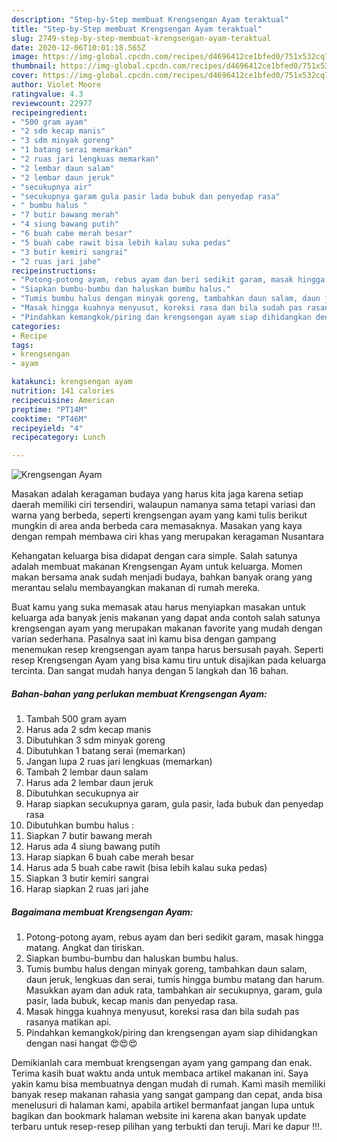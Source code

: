 ```yaml
---
description: "Step-by-Step membuat Krengsengan Ayam teraktual"
title: "Step-by-Step membuat Krengsengan Ayam teraktual"
slug: 2749-step-by-step-membuat-krengsengan-ayam-teraktual
date: 2020-12-06T10:01:18.565Z
image: https://img-global.cpcdn.com/recipes/d4696412ce1bfed0/751x532cq70/krengsengan-ayam-foto-resep-utama.jpg
thumbnail: https://img-global.cpcdn.com/recipes/d4696412ce1bfed0/751x532cq70/krengsengan-ayam-foto-resep-utama.jpg
cover: https://img-global.cpcdn.com/recipes/d4696412ce1bfed0/751x532cq70/krengsengan-ayam-foto-resep-utama.jpg
author: Violet Moore
ratingvalue: 4.3
reviewcount: 22977
recipeingredient:
- "500 gram ayam"
- "2 sdm kecap manis"
- "3 sdm minyak goreng"
- "1 batang serai memarkan"
- "2 ruas jari lengkuas memarkan"
- "2 lembar daun salam"
- "2 lembar daun jeruk"
- "secukupnya air"
- "secukupnya garam gula pasir lada bubuk dan penyedap rasa"
- " bumbu halus "
- "7 butir bawang merah"
- "4 siung bawang putih"
- "6 buah cabe merah besar"
- "5 buah cabe rawit bisa lebih kalau suka pedas"
- "3 butir kemiri sangrai"
- "2 ruas jari jahe"
recipeinstructions:
- "Potong-potong ayam, rebus ayam dan beri sedikit garam, masak hingga matang. Angkat dan tiriskan."
- "Siapkan bumbu-bumbu dan haluskan bumbu halus."
- "Tumis bumbu halus dengan minyak goreng, tambahkan daun salam, daun jeruk, lengkuas dan serai, tumis hingga bumbu matang dan harum. Masukkan ayam dan aduk rata, tambahkan air secukupnya, garam, gula pasir, lada bubuk, kecap manis dan penyedap rasa."
- "Masak hingga kuahnya menyusut, koreksi rasa dan bila sudah pas rasanya matikan api."
- "Pindahkan kemangkok/piring dan krengsengan ayam siap dihidangkan dengan nasi hangat 😍😍😍"
categories:
- Recipe
tags:
- krengsengan
- ayam

katakunci: krengsengan ayam 
nutrition: 141 calories
recipecuisine: American
preptime: "PT14M"
cooktime: "PT46M"
recipeyield: "4"
recipecategory: Lunch

---
```



![Krengsengan Ayam](https://img-global.cpcdn.com/recipes/d4696412ce1bfed0/751x532cq70/krengsengan-ayam-foto-resep-utama.jpg)

Masakan adalah keragaman budaya yang harus kita jaga karena setiap daerah memiliki ciri tersendiri, walaupun namanya sama tetapi variasi dan warna yang berbeda, seperti krengsengan ayam yang kami tulis berikut mungkin di area anda berbeda cara memasaknya. Masakan yang kaya dengan rempah membawa ciri khas yang merupakan keragaman Nusantara



Kehangatan keluarga bisa didapat dengan cara simple. Salah satunya adalah membuat makanan Krengsengan Ayam untuk keluarga. Momen makan bersama anak sudah menjadi budaya, bahkan banyak orang yang merantau selalu membayangkan makanan di rumah mereka.

Buat kamu yang suka memasak atau harus menyiapkan masakan untuk keluarga ada banyak jenis makanan yang dapat anda contoh salah satunya krengsengan ayam yang merupakan makanan favorite yang mudah dengan varian sederhana. Pasalnya saat ini kamu bisa dengan gampang menemukan resep krengsengan ayam tanpa harus bersusah payah.
Seperti resep Krengsengan Ayam yang bisa kamu tiru untuk disajikan pada keluarga tercinta. Dan sangat mudah hanya dengan 5 langkah dan 16 bahan.


<!--inarticleads1-->

##### Bahan-bahan yang perlukan membuat Krengsengan Ayam:

1. Tambah 500 gram ayam
1. Harus ada 2 sdm kecap manis
1. Dibutuhkan 3 sdm minyak goreng
1. Dibutuhkan 1 batang serai (memarkan)
1. Jangan lupa 2 ruas jari lengkuas (memarkan)
1. Tambah 2 lembar daun salam
1. Harus ada 2 lembar daun jeruk
1. Dibutuhkan secukupnya air
1. Harap siapkan secukupnya garam, gula pasir, lada bubuk dan penyedap rasa
1. Dibutuhkan  bumbu halus :
1. Siapkan 7 butir bawang merah
1. Harus ada 4 siung bawang putih
1. Harap siapkan 6 buah cabe merah besar
1. Harus ada 5 buah cabe rawit (bisa lebih kalau suka pedas)
1. Siapkan 3 butir kemiri sangrai
1. Harap siapkan 2 ruas jari jahe




<!--inarticleads2-->

##### Bagaimana membuat  Krengsengan Ayam:

1. Potong-potong ayam, rebus ayam dan beri sedikit garam, masak hingga matang. Angkat dan tiriskan.
1. Siapkan bumbu-bumbu dan haluskan bumbu halus.
1. Tumis bumbu halus dengan minyak goreng, tambahkan daun salam, daun jeruk, lengkuas dan serai, tumis hingga bumbu matang dan harum. Masukkan ayam dan aduk rata, tambahkan air secukupnya, garam, gula pasir, lada bubuk, kecap manis dan penyedap rasa.
1. Masak hingga kuahnya menyusut, koreksi rasa dan bila sudah pas rasanya matikan api.
1. Pindahkan kemangkok/piring dan krengsengan ayam siap dihidangkan dengan nasi hangat 😍😍😍




Demikianlah cara membuat krengsengan ayam yang gampang dan enak. Terima kasih buat waktu anda untuk membaca artikel makanan ini. Saya yakin kamu bisa membuatnya dengan mudah di rumah. Kami masih memiliki banyak resep makanan rahasia yang sangat gampang dan cepat, anda bisa menelusuri di halaman kami, apabila artikel bermanfaat jangan lupa untuk bagikan dan bookmark halaman website ini karena akan banyak update terbaru untuk resep-resep pilihan yang terbukti dan teruji. Mari ke dapur !!!. 
